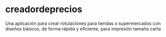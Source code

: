 # creadordeprecios
Una aplicación para crear rotulaciones para tiendas o supermercados con diseños básicos, de forma rápida y eficiente, para impresión tamaño carta

